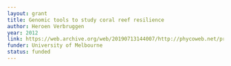 ```yaml
---
layout: grant
title: Genomic tools to study coral reef resilience
author: Heroen Verbruggen
year: 2012
link: https://web.archive.org/web/20190713144007/http://phycoweb.net/projects/ECR1248760/ECR1248760.pdf
funder: University of Melbourne
status: funded
---
```

